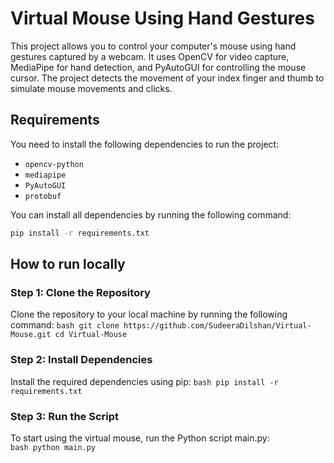 # Virtual Mouse Using Hand Gestures

This project allows you to control your computer's mouse using hand gestures captured by a webcam. It uses OpenCV for video capture, MediaPipe for hand detection, and PyAutoGUI for controlling the mouse cursor. The project detects the movement of your index finger and thumb to simulate mouse movements and clicks.

## Requirements

You need to install the following dependencies to run the project:

- `opencv-python`
- `mediapipe`
- `PyAutoGUI`
- `protobuf`

You can install all dependencies by running the following command:

```bash
pip install -r requirements.txt
```
## How to run locally

### Step 1: Clone the Repository
   Clone the repository to your local machine by running the following command:
        ```bash
        git clone https://github.com/SudeeraDilshan/Virtual-Mouse.git
        cd Virtual-Mouse
        ```

### Step 2: Install Dependencies
  Install the required dependencies using pip:
        ```bash
        pip install -r requirements.txt
        ```

### Step 3: Run the Script
  To start using the virtual mouse, run the Python script main.py:   
        ```bash
        python main.py
        ```

        


